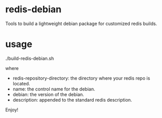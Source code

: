 redis-debian
============

Tools to build a lightweight debian package for customized redis builds.

usage
=====

./build-redis-debian.sh <name> <version> <desc> <repo>

where

* redis-repository-directory: the directory where your redis repo is located.
* name: the control name for the debian.
* debian: the version of the debian.
* description: appended to the standard redis description.

Enjoy!
